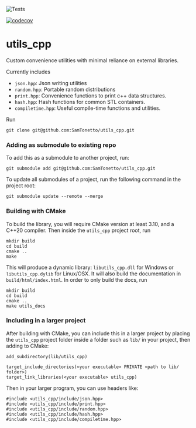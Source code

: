 ![Tests](https://github.com/samtonetto/utils_cpp/actions/workflows/tests.yml/badge.svg)

[![codecov](https://codecov.io/gh/SamTonetto/utils_cpp/branch/main/graph/badge.svg?token=ZYM5TU5WJB)](https://codecov.io/gh/SamTonetto/utils_cpp)

# utils_cpp

Custom convenience utilities with minimal reliance on external libraries.

Currently includes

- `json.hpp`: Json writing utilities
- `random.hpp`: Portable random distributions
- `print.hpp`: Convenience functions to print c++ data structures.
- `hash.hpp`: Hash functions for common STL containers.
- `compiletime.hpp`: Useful compile-time functions and utilities.

Run
```
git clone git@github.com:SamTonetto/utils_cpp.git
```

### Adding as submodule to existing repo

To add this as a submodule to another project, run:
```
git submodule add git@github.com:SamTonetto/utils_cpp.git
```

To update all submodules of a project, run the following command in the project root:
```
git submodule update --remote --merge
```


### Building with CMake

To build the library, you will require CMake version at least 3.10, and a C++20 compiler. Then inside the `utils_cpp` project root, run
```
mkdir build
cd build
cmake ..
make
```
This will produce a dynamic library: `libutils_cpp.dll` for Windows or `libutils_cpp.dylib` for Linux/OSX. It will also build the documentation in `build/html/index.html`. In order to only build the docs, run
```
mkdir build
cd build
cmake ..
make utils_docs
```

### Including in a larger project

After building with CMake, you can include this in a larger project by placing the `utils_cpp` project folder inside a folder such as `lib/` in your project, then adding to CMake:

```
add_subdirectory(lib/utils_cpp)

target_include_directories(<your executable> PRIVATE <path to lib/ folder>)
target_link_libraries(<your executable> utils_cpp)
```

Then in your larger program, you can use headers like:
```
#include <utils_cpp/include/json.hpp>
#include <utils_cpp/include/print.hpp>
#include <utils_cpp/include/random.hpp>
#include <utils_cpp/include/hash.hpp>
#include <utils_cpp/include/compiletime.hpp>
```
